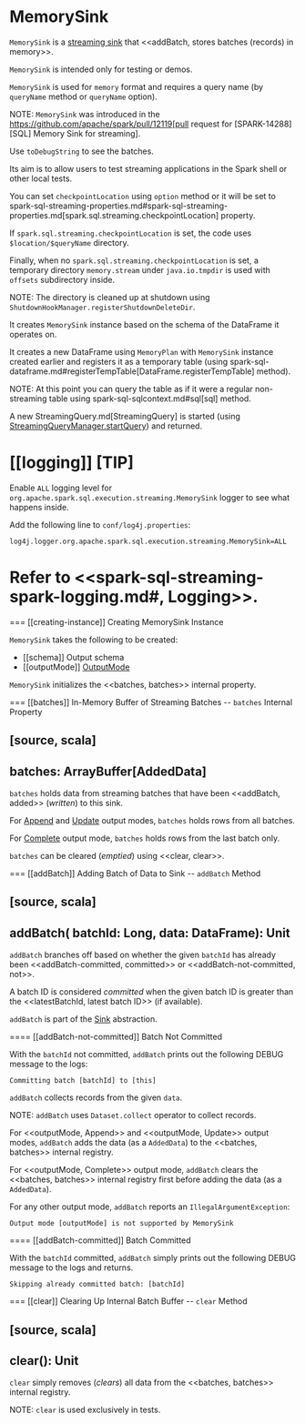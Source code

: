 # MemorySink

`MemorySink` is a [streaming sink](Sink.md) that <<addBatch, stores batches (records) in memory>>.

`MemorySink` is intended only for testing or demos.

`MemorySink` is used for `memory` format and requires a query name (by `queryName` method or `queryName` option).

NOTE: `MemorySink` was introduced in the https://github.com/apache/spark/pull/12119[pull request for [SPARK-14288\][SQL\] Memory Sink for streaming].

Use `toDebugString` to see the batches.

Its aim is to allow users to test streaming applications in the Spark shell or other local tests.

You can set `checkpointLocation` using `option` method or it will be set to spark-sql-streaming-properties.md#spark-sql-streaming-properties.md[spark.sql.streaming.checkpointLocation] property.

If `spark.sql.streaming.checkpointLocation` is set, the code uses `$location/$queryName` directory.

Finally, when no `spark.sql.streaming.checkpointLocation` is set, a temporary directory `memory.stream` under `java.io.tmpdir` is used with `offsets` subdirectory inside.

NOTE: The directory is cleaned up at shutdown using `ShutdownHookManager.registerShutdownDeleteDir`.

It creates `MemorySink` instance based on the schema of the DataFrame it operates on.

It creates a new DataFrame using `MemoryPlan` with `MemorySink` instance created earlier and registers it as a temporary table (using spark-sql-dataframe.md#registerTempTable[DataFrame.registerTempTable] method).

NOTE: At this point you can query the table as if it were a regular non-streaming table using spark-sql-sqlcontext.md#sql[sql] method.

A new StreamingQuery.md[StreamingQuery] is started (using [StreamingQueryManager.startQuery](StreamingQueryManager.md#startQuery)) and returned.

[[logging]]
[TIP]
====
Enable `ALL` logging level for `org.apache.spark.sql.execution.streaming.MemorySink` logger to see what happens inside.

Add the following line to `conf/log4j.properties`:

```
log4j.logger.org.apache.spark.sql.execution.streaming.MemorySink=ALL
```

Refer to <<spark-sql-streaming-spark-logging.md#, Logging>>.
====

=== [[creating-instance]] Creating MemorySink Instance

`MemorySink` takes the following to be created:

* [[schema]] Output schema
* [[outputMode]] [OutputMode](OutputMode.md)

`MemorySink` initializes the <<batches, batches>> internal property.

=== [[batches]] In-Memory Buffer of Streaming Batches -- `batches` Internal Property

[source, scala]
----
batches: ArrayBuffer[AddedData]
----

`batches` holds data from streaming batches that have been <<addBatch, added>> (_written_) to this sink.

For [Append](OutputMode.md#Append) and [Update](OutputMode.md#Update) output modes, `batches` holds rows from all batches.

For [Complete](OutputMode.md#Complete) output mode, `batches` holds rows from the last batch only.

`batches` can be cleared (_emptied_) using <<clear, clear>>.

=== [[addBatch]] Adding Batch of Data to Sink -- `addBatch` Method

[source, scala]
----
addBatch(
  batchId: Long,
  data: DataFrame): Unit
----

`addBatch` branches off based on whether the given `batchId` has already been <<addBatch-committed, committed>> or <<addBatch-not-committed, not>>.

A batch ID is considered *committed* when the given batch ID is greater than the <<latestBatchId, latest batch ID>> (if available).

`addBatch` is part of the [Sink](Sink.md#addBatch) abstraction.

==== [[addBatch-not-committed]] Batch Not Committed

With the `batchId` not committed, `addBatch` prints out the following DEBUG message to the logs:

```
Committing batch [batchId] to [this]
```

`addBatch` collects records from the given `data`.

NOTE: `addBatch` uses `Dataset.collect` operator to collect records.

For <<outputMode, Append>> and <<outputMode, Update>> output modes, `addBatch` adds the data (as a `AddedData`) to the <<batches, batches>> internal registry.

For <<outputMode, Complete>> output mode, `addBatch` clears the <<batches, batches>> internal registry first before adding the data (as a `AddedData`).

For any other output mode, `addBatch` reports an `IllegalArgumentException`:

```
Output mode [outputMode] is not supported by MemorySink
```

==== [[addBatch-committed]] Batch Committed

With the `batchId` committed, `addBatch` simply prints out the following DEBUG message to the logs and returns.

```
Skipping already committed batch: [batchId]
```

=== [[clear]] Clearing Up Internal Batch Buffer -- `clear` Method

[source, scala]
----
clear(): Unit
----

`clear` simply removes (_clears_) all data from the <<batches, batches>> internal registry.

NOTE: `clear` is used exclusively in tests.
